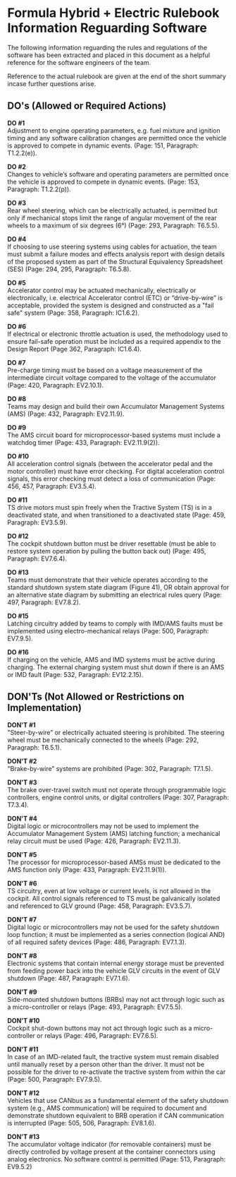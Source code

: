 # Formula Hybrid + Electric Rulebook Information Reguarding Software

The following information reguarding the rules and regulations of the software has been extracted and placed in this document as a helpful reference for the software engineers of the team.  

Reference to the actual rulebook are given at the end of the short summary incase further questions arise. 

## DO's (Allowed or Required Actions)

**DO #1**  
Adjustment to engine operating parameters, e.g. fuel mixture and ignition timing and any software calibration changes are permitted once the vehicle is approved to compete in dynamic events. (Page: 151, Paragraph: T1.2.2(e)).

**DO #2**  
Changes to vehicle’s software and operating parameters are permitted once the vehicle is approved to compete in dynamic events. (Page: 153, Paragraph: T1.2.2(p)).

**DO #3**  
Rear wheel steering, which can be electrically actuated, is permitted but only if mechanical stops limit the range of angular movement of the rear wheels to a maximum of six degrees (6°) (Page: 293, Paragraph: T6.5.5).

**DO #4**  
If choosing to use steering systems using cables for actuation, the team must submit a failure modes and effects analysis report with design details of the proposed system as part of the Structural Equivalency Spreadsheet (SES) (Page: 294, 295, Paragraph: T6.5.8).

**DO #5**  
Accelerator control may be actuated mechanically, electrically or electronically, i.e. electrical Accelerator control (ETC) or “drive-by-wire” is acceptable, provided the system is designed and constructed as a "fail safe" system (Page: 358, Paragraph: IC1.6.2).

**DO #6**  
If electrical or electronic throttle actuation is used, the methodology used to ensure fail-safe operation must be included as a required appendix to the Design Report (Page 362, Paragraph: IC1.6.4).

**DO #7**  
Pre-charge timing must be based on a voltage measurement of the intermediate circuit voltage compared to the voltage of the accumulator (Page: 420, Paragraph: EV2.10.1).

**DO #8**  
Teams may design and build their own Accumulator Management Systems (AMS) (Page: 432, Paragraph: EV2.11.9).

**DO #9**  
The AMS circuit board for microprocessor-based systems must include a watchdog timer (Page: 433, Paragraph: EV2.11.9(2)).

**DO #10**  
All acceleration control signals (between the accelerator pedal and the motor controller) must have error checking. For digital acceleration control signals, this error checking must detect a loss of communication (Page: 456, 457, Paragraph: EV3.5.4).

**DO #11**  
TS drive motors must spin freely when the Tractive System (TS) is in a deactivated state, and when transitioned to a deactivated state (Page: 459, Paragraph: EV3.5.9).

**DO #12**  
The cockpit shutdown button must be driver resettable (must be able to restore system operation by pulling the button back out) (Page: 495, Paragraph: EV7.6.4).

**DO #13**  
Teams must demonstrate that their vehicle operates according to the standard shutdown system state diagram (Figure 41), OR obtain approval for an alternative state diagram by submitting an electrical rules query (Page: 497, Paragraph: EV7.8.2).

**DO #15**  
Latching circuitry added by teams to comply with IMD/AMS faults must be implemented using electro-mechanical relays (Page: 500, Paragraph: EV7.9.5).

**DO #16**  
If charging on the vehicle, AMS and IMD systems must be active during charging. The external charging system must shut down if there is an AMS or IMD fault (Page: 532, Paragraph: EV12.2.15).

## DON'Ts (Not Allowed or Restrictions on Implementation)

**DON'T #1**  
"Steer-by-wire” or electrically actuated steering is prohibited. The steering wheel must be mechanically connected to the wheels (Page: 292, Paragraph: T6.5.1).

**DON'T #2**  
"Brake-by-wire” systems are prohibited (Page: 302, Paragraph: T7.1.5).

**DON'T #3**  
The brake over-travel switch must not operate through programmable logic controllers, engine control units, or digital controllers (Page: 307, Paragraph: T7.3.4).

**DON'T #4**  
Digital logic or microcontrollers may not be used to implement the Accumulator Management System (AMS) latching function; a mechanical relay circuit must be used (Page: 426, Paragraph: EV2.11.3).

**DON'T #5**  
The processor for microprocessor-based AMSs must be dedicated to the AMS function only (Page: 433, Paragraph: EV2.11.9(1)).

**DON'T #6**  
TS circuitry, even at low voltage or current levels, is not allowed in the cockpit. All control signals referenced to TS must be galvanically isolated and referenced to GLV ground (Page: 458, Paragraph: EV3.5.7).

**DON'T #7**  
Digital logic or microcontrollers may not be used for the safety shutdown loop function; it must be implemented as a series connection (logical AND) of all required safety devices (Page: 486, Paragraph: EV7.1.3).

**DON'T #8**  
Electronic systems that contain internal energy storage must be prevented from feeding power back into the vehicle GLV circuits in the event of GLV shutdown (Page: 487, Paragraph: EV7.1.6).

**DON'T #9**  
Side-mounted shutdown buttons (BRBs) may not act through logic such as a micro-controller or relays (Page: 493, Paragraph: EV7.5.5).

**DON'T #10**  
Cockpit shut-down buttons may not act through logic such as a micro-controller or relays (Page: 496, Paragraph: EV7.6.5).

**DON'T #11**  
In case of an IMD-related fault, the tractive system must remain disabled until manually reset by a person other than the driver. It must not be possible for the driver to re-activate the tractive system from within the car (Page: 500, Paragraph: EV7.9.5).

**DON'T #12**  
Vehicles that use CANbus as a fundamental element of the safety shutdown system (e.g., AMS communication) will be required to document and demonstrate shutdown equivalent to BRB operation if CAN communication is interrupted (Page: 505, 506, Paragraph: EV8.1.6).

**DON'T #13**  
The accumulator voltage indicator (for removable containers) must be directly controlled by voltage present at the container connectors using analog electronics. No software control is permitted (Page: 513, Paragraph: EV9.5.2)



